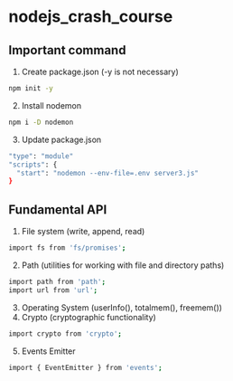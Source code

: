 # nodejs_crash_course

## Important command
1. Create package.json (-y is not necessary)
```bash
npm init -y
```
2. Install nodemon
```bash
npm i -D nodemon
```
3. Update package.json
```bash
"type": "module"
"scripts": {
  "start": "nodemon --env-file=.env server3.js"
}
```

## Fundamental API
1. File system (write, append, read)
```bash
import fs from 'fs/promises';
```
2. Path (utilities for working with file and directory paths)
```bash
import path from 'path';
import url from 'url';
```
3. Operating System (userInfo(), totalmem(), freemem())
4. Crypto (cryptographic functionality)
```bash
import crypto from 'crypto';
```
5. Events Emitter
```bash
import { EventEmitter } from 'events';
```
